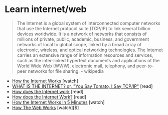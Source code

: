 # Learn internet/web

> The Internet is a global system of interconnected computer networks that use the Internet protocol suite (TCP/IP) to link several billion devices worldwide. It is a network of networks that consists of millions of private, public, academic, business, and government networks of local to global scope, linked by a broad array of electronic, wireless, and optical networking technologies. The Internet carries an extensive range of information resources and services, such as the inter-linked hypertext documents and applications of the World Wide Web (WWW), electronic mail, telephony, and peer-to-peer networks for file sharing. - wikipedia

* [How the Internet Works](https://www.khanacademy.org/partner-content/code-org/internet-works) [watch]
* [WHAT IS THE INTERNET? or, "You Say Tomato, I Say TCP/IP"](http://www.20thingsilearned.com/en-US/what-is-the-internet/1) [read]
* [How does the Internet work](http://www.w3.org/wiki/How_does_the_Internet_work) [read]
* [How does the Internet Work?](http://web.stanford.edu/class/msande91si/www-spr04/readings/week1/InternetWhitepaper.htm) [read]
* [How the Internet Works in 5 Minutes](https://www.youtube.com/watch?v=7_LPdttKXPc) [watch]
* [How The Web Works](https://www.eventedmind.com/classes/how-the-web-works-7f40254c) [watch][$]
